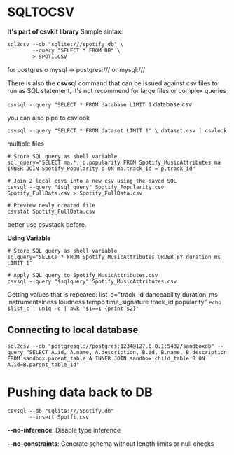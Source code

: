 # SQLTOCSV
**It's part of csvkit library**
Sample sintax:
```
sql2csv --db "sqlite:///spotify.db" \
        --query "SELECT * FROM DB" \
        > SPOTI.CSV
```
for postgres o mysql -> postgres:/// or mysql:///

There is also the **csvsql** command that can be issued against csv files to run as SQL statement, it's not recommend for large files or complex queries

`csvsql --query "SELECT * FROM database LIMIT 1` database.csv

you can also pipe to csvlook

`csvsql --query "SELECT * FROM dataset LIMIT 1" \ dataset.csv | csvlook`

multiple files

```
# Store SQL query as shell variable
sql_query="SELECT ma.*, p.popularity FROM Spotify_MusicAttributes ma INNER JOIN Spotify_Popularity p ON ma.track_id = p.track_id"

# Join 2 local csvs into a new csv using the saved SQL
csvsql --query "$sql_query" Spotify_Popularity.csv Spotify_FullData.csv > Spotify_FullData.csv

# Preview newly created file
csvstat Spotify_FullData.csv

```

better use csvstack before.

**Using Variable**

```
# Store SQL query as shell variable
sqlquery="SELECT * FROM Spotify_MusicAttributes ORDER BY duration_ms LIMIT 1"

# Apply SQL query to Spotify_MusicAttributes.csv
csvsql --query "$sqlquery" Spotify_MusicAttributes.csv

```

Getting values that is repeated:
list_c="track_id danceability duration_ms instrumentalness loudness tempo time_signature track_id popularity"
`echo $list_c | uniq -c | awk '$1==1 {print $2}'`

## Connecting to local database

```
sql2csv --db "postgresql://postgres:1234@127.0.0.1:5432/sandboxdb" --query "SELECT A.id, A.name, A.description, B.id, B.name, B.description FROM sandbox.parent_table A INNER JOIN sandbox.child_table B ON A.id=B.parent_table_id"
```

# Pushing data back to DB

```
csvsql --db "sqlite:///Spotify.db"
       --insert Spotfi.csv

```
**--no-inference**: Disable type inference

**--no-constraints**: Generate schema without length limits or null checks